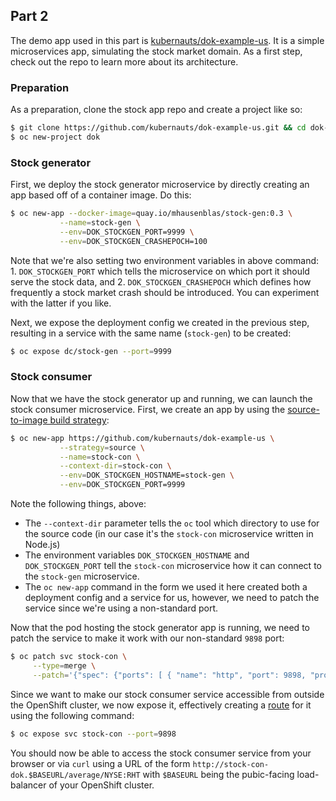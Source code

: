 ## Part 2

The demo app used in this part is [kubernauts/dok-example-us](https://github.com/kubernauts/dok-example-us). It is a simple microservices app, simulating the stock market domain. As a first step, check out the repo to learn more about its architecture.

### Preparation

As a preparation, clone the stock app repo and create a project like so:

```bash
$ git clone https://github.com/kubernauts/dok-example-us.git && cd dok-example-us
$ oc new-project dok
```

### Stock generator

First, we deploy the stock generator microservice by directly creating an app based off of a container image. Do this:

```bash
$ oc new-app --docker-image=quay.io/mhausenblas/stock-gen:0.3 \
           --name=stock-gen \
           --env=DOK_STOCKGEN_PORT=9999 \
           --env=DOK_STOCKGEN_CRASHEPOCH=100
```

Note that we're also setting two environment variables in above command: 1. `DOK_STOCKGEN_PORT` which tells the microservice on which port it should serve the stock data, and 2. `DOK_STOCKGEN_CRASHEPOCH` which defines how frequently a stock market crash should be introduced. You can experiment with the latter if you like.

Next, we expose the deployment config we created in the previous step, resulting in a service with the same name (`stock-gen`) to be created:

```bash
$ oc expose dc/stock-gen --port=9999
```

### Stock consumer

Now that we have the stock generator up and running, we can launch the stock consumer microservice. First, we create an app by using the [source-to-image build strategy](https://docs.openshift.com/container-platform/3.9/architecture/core_concepts/builds_and_image_streams.html#source-build):

```bash
$ oc new-app https://github.com/kubernauts/dok-example-us \
           --strategy=source \
           --name=stock-con \
           --context-dir=stock-con \
           --env=DOK_STOCKGEN_HOSTNAME=stock-gen \
           --env=DOK_STOCKGEN_PORT=9999
```

Note the following things, above:

- The `--context-dir` parameter tells the `oc` tool which directory to use for the source code (in our case it's the `stock-con` microservice written in Node.js)
- The environment variables `DOK_STOCKGEN_HOSTNAME` and `DOK_STOCKGEN_PORT` tell the `stock-con` microservice how it can connect to the `stock-gen` microservice.
- The `oc new-app` command in the form we used it here created both a deployment config and a service for us, however, we need to patch the service since we're using a non-standard port.

Now that the pod hosting the stock generator app is running, we need to patch the service to make it work with our non-standard `9898` port:

```bash
$ oc patch svc stock-con \
     --type=merge \
     --patch='{"spec": {"ports": [ { "name": "http", "port": 9898, "protocol": "TCP", "targetPort": 9898 } ] } }'
```

Since we want to make our stock consumer service accessible from outside the OpenShift cluster, we now expose it, effectively creating a [route](https://docs.openshift.com/container-platform/3.9/architecture/networking/routes.html) for it using the following command:

```bash
$ oc expose svc stock-con --port=9898
```

You should now be able to access the stock consumer service from your browser or via `curl` using a URL of the form `http://stock-con-dok.$BASEURL/average/NYSE:RHT` with `$BASEURL` being the pubic-facing load-balancer of your OpenShift cluster.

